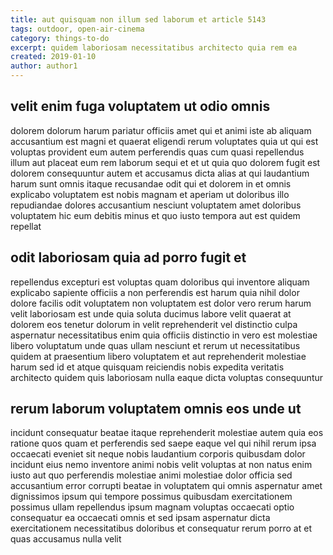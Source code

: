 ```yaml
---
title: aut quisquam non illum sed laborum et article 5143
tags: outdoor, open-air-cinema
category: things-to-do
excerpt: quidem laboriosam necessitatibus architecto quia rem ea
created: 2019-01-10
author: author1
---
```


## velit enim fuga voluptatem ut odio omnis

dolorem dolorum harum pariatur officiis amet qui et animi iste ab aliquam accusantium est magni et quaerat eligendi rerum voluptates quia ut qui est voluptas provident eum autem perferendis quas cum quasi repellendus illum aut placeat eum rem laborum sequi et et ut quia quo dolorem fugit est dolorem consequuntur autem et accusamus dicta alias at qui laudantium harum sunt omnis itaque recusandae odit qui et dolorem in et omnis explicabo voluptatem est nobis magnam et aperiam ut doloribus illo repudiandae dolores accusantium nesciunt voluptatem amet doloribus voluptatem hic eum debitis minus et quo iusto tempora aut est quidem repellat

## odit laboriosam quia ad porro fugit et

repellendus excepturi est voluptas quam doloribus qui inventore aliquam explicabo sapiente officiis a non perferendis est harum quia nihil dolor dolore facilis odit voluptatem non voluptatem est dolor vero rerum harum velit laboriosam est unde quia soluta ducimus labore velit quaerat at dolorem eos tenetur dolorum in velit reprehenderit vel distinctio culpa aspernatur necessitatibus enim quia officiis distinctio in vero est molestiae libero voluptatum unde quas ullam nesciunt et rerum ut necessitatibus quidem at praesentium libero voluptatem et aut reprehenderit molestiae harum sed id et atque quisquam reiciendis nobis expedita veritatis architecto quidem quis laboriosam nulla eaque dicta voluptas consequuntur

## rerum laborum voluptatem omnis eos unde ut

incidunt consequatur beatae itaque reprehenderit molestiae autem quia eos ratione quos quam et perferendis sed saepe eaque vel qui nihil rerum ipsa occaecati eveniet sit neque nobis laudantium corporis quibusdam dolor incidunt eius nemo inventore animi nobis velit voluptas at non natus enim iusto aut quo perferendis molestiae animi molestiae dolor officia sed accusantium error corrupti beatae in voluptatem qui omnis aspernatur amet dignissimos ipsum qui tempore possimus quibusdam exercitationem possimus ullam repellendus ipsum magnam voluptas occaecati optio consequatur ea occaecati omnis et sed ipsam aspernatur dicta exercitationem necessitatibus doloribus et consequatur rerum porro at et quas accusamus nulla velit
